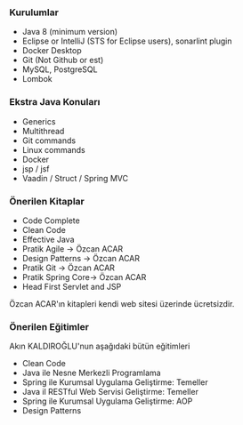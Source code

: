 ### Kurulumlar

- Java 8 (minimum version)
- Eclipse or IntelliJ (STS for Eclipse users), sonarlint plugin
- Docker Desktop
- Git (Not Github or est)
- MySQL, PostgreSQL
- Lombok


### Ekstra Java Konuları

- Generics
- Multithread
- Git commands
- Linux commands
- Docker
- jsp / jsf
- Vaadin / Struct / Spring MVC

### Önerilen Kitaplar

- Code Complete
- Clean Code
- Effective Java
- Pratik Agile -> Özcan ACAR
- Design Patterns -> Özcan ACAR
- Pratik Git -> Özcan ACAR
- Pratik Spring Core-> Özcan ACAR
- Head First Servlet and JSP

Özcan ACAR'ın kitapleri kendi web sitesi üzerinde ücretsizdir.

### Önerilen Eğitimler

Akın KALDIROĞLU'nun aşağıdaki bütün eğitimleri

- Clean Code
- Java ile Nesne Merkezli Programlama
- Spring ile Kurumsal Uygulama Geliştirme: Temeller
- Java il RESTful Web Servisi Geliştirme: Temeller
- Spring ile Kurumsal Uygulama Geliştirme: AOP
- Design Patterns
